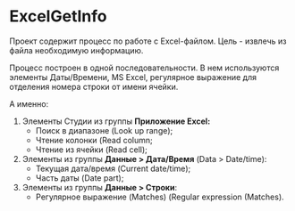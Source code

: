 # ExcelGetInfo
Проект содержит процесс по работе с Excel-файлом. Цель - извлечь из файла необходимую информацию. 

Процесс построен в одной последовательности. В нем используются элементы Даты/Времени, MS Excel, регулярное выражение для отделения номера строки от имени ячейки.

А именно:
1. Элементы Студии из группы **Приложение Excel:**
   - Поиск в диапазоне (Look up range);
   - Чтение колонки (Read column;
   - Чтение из ячейки (Read cell);
2. Элементы из группы **Данные > Дата/Время** (Data > Date/time):
   - Текущая дата/время (Current date/time);
   - Часть даты (Date part);
3. Элементы из группы **Данные > Строки**:
   - Регулярное выражение (Matches) (Regular expression (Matches).




